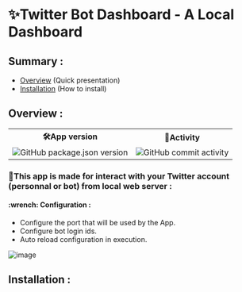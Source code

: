 <h1>✨Twitter Bot Dashboard - A Local Dashboard</h1>

<h2>Summary :</h2>

- <a href="#overview">Overview</a> (Quick presentation)
- <a href="#installation">Installation</a> (How to install)

<h2 name="overview">Overview :</h2>
<table>
  <tr>  
    <th>🛠App version</th>
    <th>🔮Activity</th>
  </tr>
  <tr>
    <td><img alt="GitHub package.json version" src="https://img.shields.io/github/package-json/v/xReapex/twitter-bot"></td>
    <td><img alt="GitHub commit activity" src="https://img.shields.io/github/commit-activity/w/xReapex/twitter-bot"></td>
  </tr>
</table>

<h3>📌This app is made for interact with your Twitter account (personnal or bot) from local web server :</h3>

<h4>:wrench: Configuration :</h4>

- Configure the port that will be used by the App. 
- Configure bot login ids.
- Auto reload configuration in execution.

![image](https://user-images.githubusercontent.com/56170171/110240687-7067eb00-7f4d-11eb-8dba-46df29cb2bcb.png)

<h2 name="#installation">Installation :</h2>

